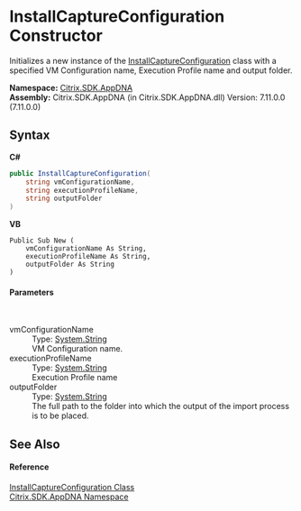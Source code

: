 # InstallCaptureConfiguration Constructor 
 

Initializes a new instance of the <a href="e17f570a-63db-91c5-d15b-1067a2151672">InstallCaptureConfiguration</a> class with a specified VM Configuration name, Execution Profile name and output folder.

**Namespace:**&nbsp;[Citrix.SDK.AppDNA](index.md)<br />**Assembly:**&nbsp;Citrix.SDK.AppDNA (in Citrix.SDK.AppDNA.dll) Version: 7.11.0.0 (7.11.0.0)

## Syntax

**C#**
```csharp
public InstallCaptureConfiguration(
	string vmConfigurationName,
	string executionProfileName,
	string outputFolder
)
```

**VB**
```vbnet
Public Sub New ( 
	vmConfigurationName As String,
	executionProfileName As String,
	outputFolder As String
)
```


#### Parameters
&nbsp;<dl><dt>vmConfigurationName</dt><dd>Type: <a href="http://msdn2.microsoft.com/en-us/library/s1wwdcbf" target="_blank">System.String</a><br />VM Configuration name.</dd><dt>executionProfileName</dt><dd>Type: <a href="http://msdn2.microsoft.com/en-us/library/s1wwdcbf" target="_blank">System.String</a><br />Execution Profile name</dd><dt>outputFolder</dt><dd>Type: <a href="http://msdn2.microsoft.com/en-us/library/s1wwdcbf" target="_blank">System.String</a><br />The full path to the folder into which the output of the import process is to be placed.</dd></dl>

## See Also


#### Reference
<a href="e17f570a-63db-91c5-d15b-1067a2151672">InstallCaptureConfiguration Class</a><br /><a href="fe2d265b-410b-8b11-1eb4-a790e0b062bf">Citrix.SDK.AppDNA Namespace</a><br />